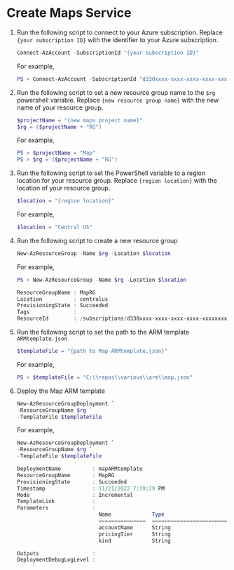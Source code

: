 # Create Maps Service

1. Run the following script to connect to your Azure subscription. Replace `{your subscription ID}` with the identifier to your Azure subscription.

    ```powershell
    Connect-AzAccount -SubscriptionId "{your subscription ID}"
    ```

    For example,

    ```powershell
    PS > Connect-AzAccount -SubscriptionId "d330xxxx-xxxx-xxxx-xxxx-xxxxxxxxabda"
    ```

1. Run the following script to set a new resource group name to the `$rg` powershell variable. Replace `{new resource group name}` with the new name of your resource group.

    ```powershell
    $projectName = "{new maps project name}"
    $rg = ($projectName + "RG")
    ```

    For example,

    ```powershell
    PS > $projectName = "Map"
    PS > $rg = ($projectName + "RG")
    ```

1. Run the following script to set the PowerShell variable to a region location for your resource group.  Replace `{region location}` with the location of your resource group.

    ```powershell
    $location = "{region location}"
    ```

    For example,

    ```powershell
    $location = "Central US"
    ```

1. Run the following script to create a new resource group

    ```powershell
    New-AzResourceGroup -Name $rg -Location $location
    ```

    For example,

    ```powershell
    PS > New-AzResourceGroup -Name $rg -Location $location

    ResourceGroupName : MapRG
    Location          : centralus
    ProvisioningState : Succeeded
    Tags              : 
    ResourceId        : /subscriptions/d330xxxx-xxxx-xxxx-xxxx-xxxxxxxxabda/resourceGroups/MessagingRG
    
    ```

1. Run the following script to set the path to the ARM template `ARMtemplate.json`

    ```powershell
    $templateFile = "{path to Map ARMtemplate.json}"
    ```

    For example,

    ```powershell
    PS > $templateFile = "C:\\repos\\various\\arm\\map.json"
    ```

1. Deploy the Map ARM template

    ```powershell
    New-AzResourceGroupDeployment `
    -ResourceGroupName $rg `
    -TemplateFile $templateFile
    ```

    For example,

    ```powershell
    New-AzResourceGroupDeployment `
    -ResourceGroupName $rg `
    -TemplateFile $templateFile

    DeploymentName          : mapARMtemplate
    ResourceGroupName       : MapRG
    ProvisioningState       : Succeeded
    Timestamp               : 11/21/2022 7:39:29 PM
    Mode                    : Incremental
    TemplateLink            : 
    Parameters              : 
                              Name             Type                       Value
                              ===============  =========================  ==========
                              accountName      String                     "xxxxxxxxxx"
                              pricingTier      String                     "S0"
                              kind             String                     "Gen1"
    
    Outputs                 : 
    DeploymentDebugLogLevel : 
    ```
